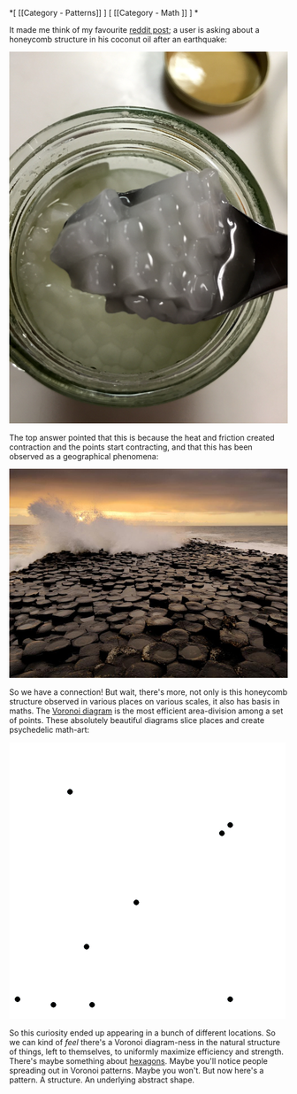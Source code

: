*[ [[Category - Patterns]] ] [ [[Category - Math ]] ] *

It made me think of my favourite [reddit post](https://www.reddit.com/r/askscience/comments/3i1vd0/this_coconut_oil_melted_during_a_heat_wave_and/); a user is asking about a honeycomb structure in his coconut oil after an earthquake:

![honey](/static/img/honey.jpg)

The top answer pointed that this is because the heat and friction created contraction and the points start contracting, and that this has been observed as a geographical phenomena:

![ireland.jpg](/static/img/ireland.jpg)

So we have a connection! But wait, there's more, not only is this honeycomb structure observed in various places on various scales, it also has basis in maths. The [Voronoi diagram](https://en.wikipedia.org/wiki/Voronoi_diagram) is the most efficient area-division among a set of points. These absolutely beautiful diagrams slice places and create psychedelic math-art:

![Voronoi_growth_euclidean.gif](/static/img/Voronoi_growth_euclidean.gif)

So this curiosity ended up appearing in a bunch of different locations. So we can kind of *feel* there's a Voronoi diagram-ness in the natural structure of things, left to themselves, to uniformly maximize efficiency and strength. There's maybe something about [hexagons](https://www.youtube.com/watch?v=thOifuHs6eY). Maybe you'll notice people spreading out in Voronoi patterns. Maybe you won't. But now here's a pattern. A structure. An underlying abstract shape.